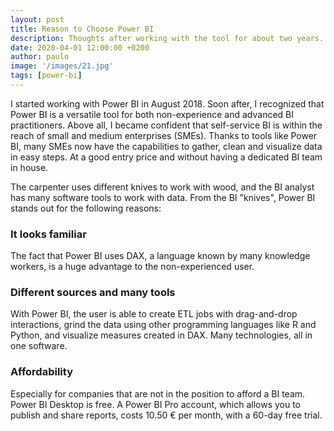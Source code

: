 ```yaml
---
layout: post
title: Reason to Choose Power BI
description: Thoughts after working with the tool for about two years.
date: 2020-04-01 12:00:00 +0200
author: paulo
image: '/images/21.jpg'
tags: [power-bi]
---
```



I started working with Power BI in August 2018. Soon after, I recognized that Power BI is a versatile tool for both non-experience and advanced BI practitioners. Above all, I became confident that self-service BI is within the reach of small and medium enterprises (SMEs). Thanks to tools like Power BI, many SMEs now have the capabilities to gather, clean and visualize data in easy steps. At a good entry price and without having a dedicated BI team in house.   

The carpenter uses different knives to work with wood, and the BI analyst has many software tools to work with data. From the BI "knives", Power BI stands out for the following reasons:   

### It looks familiar   

The fact that Power BI uses DAX, a language known by many knowledge workers, is a huge advantage to the non-experienced user.   
 
### Different sources and many tools   

With Power BI, the user is able to create ETL jobs with drag-and-drop interactions, grind the data using other programming languages like R and Python, and visualize measures created in DAX. Many technologies, all in one software.   
 
### Affordability   

Especially for companies that are not in the position to afford a BI team. Power BI Desktop is free. A Power BI Pro account, which allows you to publish and share reports, costs 10.50 € per month, with a 60-day free trial.  

 